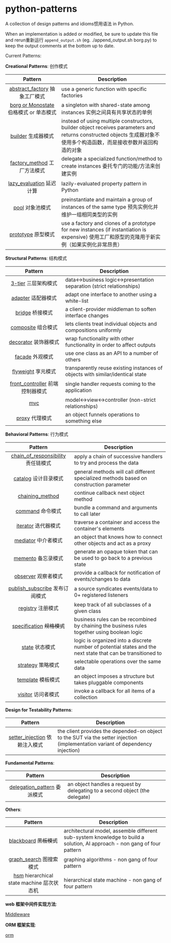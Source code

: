python-patterns
===============

A collection of design patterns and idioms惯用语法 in Python.

When an implementation is added or modified, be sure to update this file and
rerun重新运行 `append_output.sh` (eg. ./append_output.sh borg.py) to keep the output
comments at the bottom up to date.

Current Patterns:     

__Creational Patterns__: 创作模式

| Pattern | Description |
|:-------:| ----------- |
| [abstract_factory](creational/abstract_factory.py) 抽象工厂模式 | use a generic function with specific factories |
| [borg or Monostate](creational/borg.py) 伯格模式 or 单态模式 | a singleton with shared-state among instances 实例之间具有共享状态的单例 |
| [builder](creational/builder.py) 生成器模式 | instead of using multiple constructors, builder object receives parameters and returns constructed objects 生成器对象不使用多个构造函数，而是接收参数并返回构造的对象 |
| [factory_method](creational/factory_method.py) 工厂方法模式 | delegate a specialized function/method to create instances 委托专门的功能/方法来创建实例 |
| [lazy_evaluation](creational/lazy_evaluation.py) 延迟计算 | lazily-evaluated property pattern in Python |
| [pool](creational/pool.py) 对象池模式 | preinstantiate and maintain a group of instances of the same type 预先实例化并维护一组相同类型的实例 |
| [prototype](creational/prototype.py) 原型模式 | use a factory and clones of a prototype for new instances (if instantiation is expensive) 使用工厂和原型的克隆用于新实例（如果实例化非常昂贵） |

__Structural Patterns__: 结构模式

| Pattern | Description |
|:-------:| ----------- |
| [3-tier](structural/3-tier.py) 三层架构模式 | data<->business logic<->presentation separation (strict relationships) |
| [adapter](structural/adapter.py) 适配器模式 | adapt one interface to another using a white-list |
| [bridge](structural/bridge.py) 桥接模式 | a client-provider middleman to soften interface changes |
| [composite](structural/composite.py) 组合模式 | lets clients treat individual objects and compositions uniformly |
| [decorator](structural/decorator.py) 装饰器模式 | wrap functionality with other functionality in order to affect outputs |
| [facade](structural/facade.py) 外观模式 | use one class as an API to a number of others |
| [flyweight](structural/flyweight.py) 享元模式 | transparently reuse existing instances of objects with similar/identical state |
| [front_controller](structural/front_controller.py) 前端控制器模式 | single handler requests coming to the application |
| [mvc](structural/mvc.py) | model<->view<->controller (non-strict relationships) |
| [proxy](structural/proxy.py) 代理模式 | an object funnels operations to something else |

__Behavioral Patterns__: 行为模式

| Pattern | Description |
|:-------:| ----------- |
| [chain_of_responsibility](behavioral/chain_of_responsibility.py) 责任链模式 | apply a chain of successive handlers to try and process the data |
| [catalog](behavioral/catalog.py) 设计目录模式 | general methods will call different specialized methods based on construction parameter |
| [chaining_method](behavioral/chaining_method.py) | continue callback next object method |
| [command](behavioral/command.py) 命令模式 | bundle a command and arguments to call later |
| [iterator](behavioral/iterator.py) 迭代器模式 | traverse a container and access the container's elements |
| [mediator](behavioral/mediator.py) 中介者模式 | an object that knows how to connect other objects and act as a proxy |
| [memento](behavioral/memento.py) 备忘录模式 | generate an opaque token that can be used to go back to a previous state |
| [observer](behavioral/observer.py) 观察者模式 | provide a callback for notification of events/changes to data |
| [publish_subscribe](behavioral/publish_subscribe.py) 发布订阅模式 | a source syndicates events/data to 0+ registered listeners |
| [registry](behavioral/registry.py) 注册模式 | keep track of all subclasses of a given class |
| [specification](behavioral/specification.py) ~~规格模式~~ |  business rules can be recombined by chaining the business rules together using boolean logic |
| [state](behavioral/state.py) 状态模式 | logic is organized into a discrete number of potential states and the next state that can be transitioned to |
| [strategy](behavioral/strategy.py) 策略模式 | selectable operations over the same data |
| [template](behavioral/template.py) 模板模式 | an object imposes a structure but takes pluggable components |
| [visitor](behavioral/visitor.py) 访问者模式 | invoke a callback for all items of a collection |

__Design for Testability Patterns__:

|                 Pattern                 | Description                                                  |
| :-------------------------------------: | ------------------------------------------------------------ |
| [setter_injection](./dft/) 依赖注入模式 | the client provides the depended-on object to the SUT via the setter injection (implementation variant of dependency injection) |

__Fundamental Patterns__:

|                           Pattern                            | Description                                                  |
| :----------------------------------------------------------: | ------------------------------------------------------------ |
| [delegation_pattern](fundamental/delegation_pattern.py) 委派模式 | an object handles a request by delegating to a second object (the delegate) |

__Others__:

| Pattern | Description |
|:-------:| ----------- |
| [blackboard](other/blackboard.py) ~~黑板模式~~ | architectural model, assemble different sub-system knowledge to build a solution, AI approach - non gang of four pattern |
| [graph_search](other/graph_search.py) 图搜索模式 | graphing algorithms - non gang of four pattern |
| [hsm](other/hsm/hsm.py) hierarchical state machine 层次状态机 | hierarchical state machine - non gang of four pattern |

__web  框架中间件实现方法__:

[Middleware](./middleware/)

__ORM  框架实现__:

[orm](./orm/)
